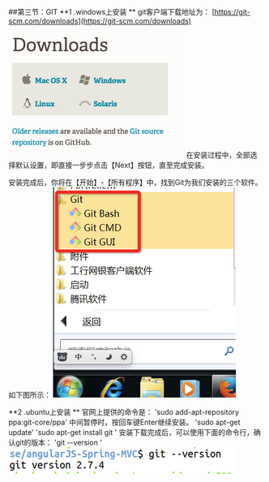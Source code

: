 ##第三节：GIT
**1 .windows上安装
**
git客户端下载地址为：
[https://git-scm.com/downloads](https://git-scm.com/downloads) 
![](image/2016-06-24_576c8cfd1c3e4.png) 
在安装过程中，全部选择默认设置，即直接一步步点击【Next】按钮，直至完成安装。

安装完成后，你将在【开始】-【所有程序】中，找到Git为我们安装的三个软件。如下图所示：
![](image/2016-06-24_576c8cfd3955e.png) 

**2 .ubuntu上安装
**
官网上提供的命令是：
'sudo add-apt-repository ppa:git-core/ppa'
中间暂停时，按回车键Enter继续安装。
'sudo apt-get update'
'sudo apt-get install git '
安装下载完成后，可以使用下面的命令行，确认git的版本：
'git --version '
![](image/001.png) 